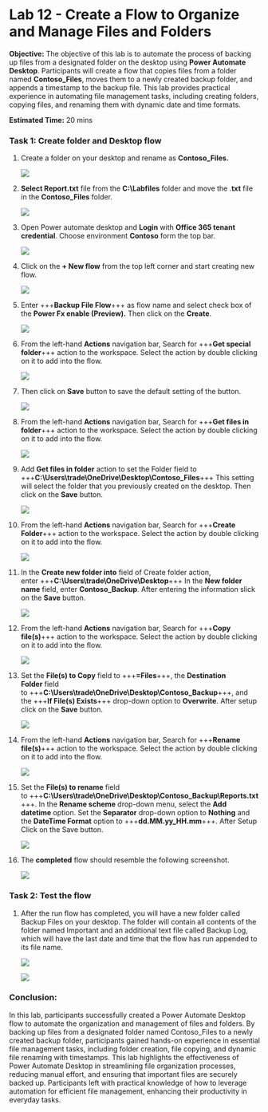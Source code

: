 # Lab 12 - Create a Flow to Organize and Manage Files and Folders 

**Objective:** The objective of this lab is to automate the process of
backing up files from a designated folder on the desktop using **Power
Automate Desktop**. Participants will create a flow that copies files
from a folder named **Contoso_Files**, moves them to a newly created
backup folder, and appends a timestamp to the backup file. This lab
provides practical experience in automating file management tasks,
including creating folders, copying files, and renaming them with
dynamic date and time formats.

**Estimated Time:** 20 mins

### Task 1: Create folder and Desktop flow

1.  Create a folder on your desktop and rename as **Contoso_Files.**

    ![](./media/image1.png)

2.  **Select Report.txt** file from the **C:\Labfiles** folder and move
    the .**txt** file in the **Contoso_Files** folder.

    ![](./media/image2.png)


3.  Open Power automate desktop and **Login** with **Office 365 tenant
    credential**. Choose environment **Contoso** form the top bar.

    ![](./media/image3.png)

4.  Click on the **+ New flow** from the top left corner and start
    creating new flow.

    ![](./media/image4.png)


5.  Enter +++**Backup File Flow**+++ as flow name and select check box of the
    **Power Fx enable (Preview).** Then click on the **Create**.

    ![](./media/image5.png)


6.  From the left-hand **Actions** navigation bar, Search for +++**Get
    special folder**+++ action to the workspace. Select the action by
    double clicking on it to add into the flow.

    ![](./media/image6.png)


7.  Then click on **Save** button to save the default setting of the
    button.

    ![](./media/image7.png)


8.  From the left-hand **Actions** navigation bar, Search for +++**Get
    files in folder**+++ action to the workspace. Select the action by
    double clicking on it to add into the flow.

    ![](./media/image8.png)


9.  Add **Get files in folder** action to set the Folder field to
    +++**C:\Users\trade\OneDrive\Desktop\Contoso_Files**+++ This setting will select the folder that you previously created on the desktop. Then
    click on the **Save** button.

    ![](./media/image9.png)


10. From the left-hand **Actions** navigation bar, Search for +++**Create
    Folder**+++ action to the workspace. Select the action by double
    clicking on it to add into the flow.

    ![](./media/image10.png)


11. In the **Create new folder into** field of Create folder action,
    enter +++**C:\Users\trade\OneDrive\Desktop**+++ In the **New folder
    name** field, enter **Contoso_Backup**. After entering the
    information slick on the **Save** button.

    ![](./media/image11.png)


12. From the left-hand **Actions** navigation bar, Search for +++**Copy
    file(s)**+++ action to the workspace. Select the action by double
    clicking on it to add into the flow.

    ![](./media/image12.png)


13. Set the **File(s) to Copy** field to +++**=Files**+++, the **Destination
    Folder** field
    to +++**C:\Users\trade\OneDrive\Desktop\Contoso_Backup**+++, and the +++**If
    File(s) Exists**+++ drop-down option to **Overwrite**. After setup
    click on the **Save** button.

    ![](./media/image13.png)

14. From the left-hand **Actions** navigation bar, Search for +++**Rename
    file(s)**+++ action to the workspace. Select the action by double
    clicking on it to add into the flow.

    ![](./media/image14.png)


15. Set the **File(s) to rename** field
    to +++**C:\Users\trade\OneDrive\Desktop\Contoso_Backup\Reports.txt**+++.
    In the **Rename scheme** drop-down menu, select the **Add
    datetime** option. Set the **Separator** drop-down option
    to **Nothing** and the **DateTime Format** option
    to +++**dd.MM.yy_HH.mm**+++. After Setup Click on the Save button.

    ![](./media/image15.png)


16. The **completed** flow should resemble the following screenshot.

    ![](./media/image16.png)


### Task 2: Test the flow

1.  After the run flow has completed, you will have a new folder called
    Backup Files on your desktop. The folder will contain all contents
    of the folder named Important and an additional text file called
    Backup Log, which will have the last date and time that the flow has
    run appended to its file name.

    ![](./media/image17.png)


    ![](./media/image18.png)


### Conclusion: 

In this lab, participants successfully created a Power
Automate Desktop flow to automate the organization and management of
files and folders. By backing up files from a designated folder named
Contoso_Files to a newly created backup folder, participants gained
hands-on experience in essential file management tasks, including folder
creation, file copying, and dynamic file renaming with timestamps. This
lab highlights the effectiveness of Power Automate Desktop in
streamlining file organization processes, reducing manual effort, and
ensuring that important files are securely backed up. Participants left
with practical knowledge of how to leverage automation for efficient
file management, enhancing their productivity in everyday tasks.
